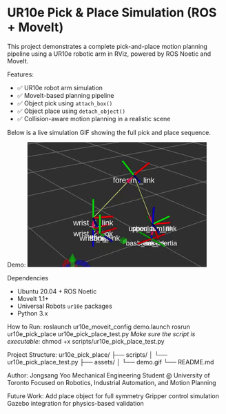 # UR10e Pick & Place Simulation (ROS + MoveIt)

This project demonstrates a complete pick-and-place motion planning pipeline using a UR10e robotic arm in RViz, powered by ROS Noetic and MoveIt.


Features:
- ✅ UR10e robot arm simulation
- ✅ MoveIt-based planning pipeline
- ✅ Object pick using `attach_box()`
- ✅ Object place using `detach_object()`
- ✅ Collision-aware motion planning in a realistic scene

Below is a live simulation GIF showing the full pick and place sequence.




Demo: 
![Demo](./assets/demo.gif)


Dependencies

- Ubuntu 20.04 + ROS Noetic
- MoveIt 1.1+
- Universal Robots `ur10e` packages
- Python 3.x


How to Run:
roslaunch ur10e_moveit_config demo.launch
rosrun ur10e_pick_place ur10e_pick_place_test.py
*Make sure the script is executable:*
chmod +x scripts/ur10e_pick_place_test.py


Project Structure:
ur10e_pick_place/
├── scripts/
│   └── ur10e_pick_place_test.py
├── assets/
│   └── demo.gif
└── README.md


Author:
Jongsang Yoo
Mechanical Engineering Student @ University of Toronto 
Focused on Robotics, Industrial Automation, and Motion Planning 


Future Work:
Add place object for full symmetry
Gripper control simulation
Gazebo integration for physics-based validation





